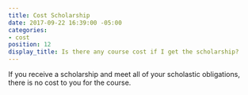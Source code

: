 ```yaml
---
title: Cost Scholarship
date: 2017-09-22 16:39:00 -05:00
categories:
- cost
position: 12
display_title: Is there any course cost if I get the scholarship?
---
```


If you receive a scholarship and meet all of your scholastic obligations, there is no cost to you for the course.